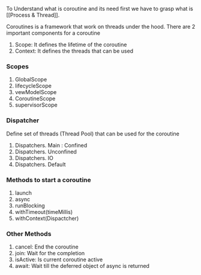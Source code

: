 To Understand what is coroutine and its need first we have to grasp what is [[Process & Thread]].

Coroutines is a framework that work on threads under the hood. There are 2 important components for a coroutine 
1. Scope: It defines the lifetime of the coroutine
2. Context: It defines the threads that can be used
### Scopes
1. GlobalScope
2. lifecycleScope
3. vewModelScope
4. CoroutineScope
5. supervisorScope
### Dispatcher
Define set of threads (Thread Pool) that can be used for the coroutine
1. Dispatchers. Main : Confined
2. Dispatchers. Unconfined
3. Dispatchers. IO
4. Dispatchers. Default
### Methods to start a coroutine
1. launch 
2. async
3. runBlocking
4. withTimeout(timeMillis)
5. withContext(Dispactcher)
### Other Methods
1. cancel: End the coroutine 
2. join: Wait for the completion
3. isActive: Is current coroutine active
4. await: Wait till the deferred object of async is returned 

